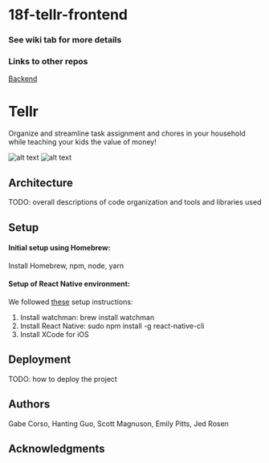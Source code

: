 # 18f-tellr-frontend

### See wiki tab for more details

### Links to other repos
[Backend](https://github.com/dartmouth-cs98/18f-tellr-backend)

# Tellr

Organize and streamline task assignment and chores in your household while teaching your kids the value of money!

![alt text](https://github.com/dartmouth-cs98/18f-tellr-frontend/blob/master/Data%20Model%20and%20Sketches/homepage.png)
![alt text](https://github.com/dartmouth-cs98/18f-tellr-frontend/blob/master/Data%20Model%20and%20Sketches/profile.png)
## Architecture

TODO:  overall descriptions of code organization and tools and libraries used

## Setup

#### Initial setup using Homebrew:
Install Homebrew, npm, node, yarn

#### Setup of React Native environment:
We followed [these](https://medium.com/@randerson112358/setup-react-native-environment-for-ios-97bf7faadf77) setup instructions:
1. Install watchman: brew install watchman
2. Install React Native: sudo npm install -g react-native-cli
3. Install XCode for iOS

## Deployment

TODO: how to deploy the project

## Authors

Gabe Corso, Hanting Guo, Scott Magnuson, Emily Pitts, Jed Rosen

## Acknowledgments
